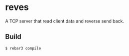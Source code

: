 reves
=====

A TCP server that read client data and reverse send back.

Build
-----

    $ rebar3 compile
